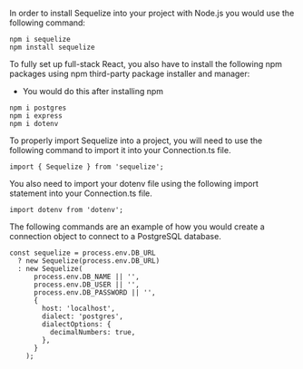 In order to install Sequelize into your project with Node.js you would use the following command:

```shell
npm i sequelize
npm install sequelize
```

To fully set up full-stack React, you also have to install the following npm packages using npm third-party package installer and manager:

- You would do this after installing npm

```shell
npm i postgres
npm i express
npm i dotenv
```

To properly import Sequelize into a project, you will need to use the following command to import it into your Connection.ts file.

```shell
import { Sequelize } from 'sequelize';
```

You also need to import your dotenv file using the following import statement into your Connection.ts file.

```shell
import dotenv from 'dotenv';
```

The following commands are an example of how you would create a connection object to connect to a PostgreSQL database.

```shell
const sequelize = process.env.DB_URL
  ? new Sequelize(process.env.DB_URL)
  : new Sequelize(
      process.env.DB_NAME || '',
      process.env.DB_USER || '',
      process.env.DB_PASSWORD || '',
      {
        host: 'localhost',
        dialect: 'postgres',
        dialectOptions: {
          decimalNumbers: true,
        },
      }
    );
```


